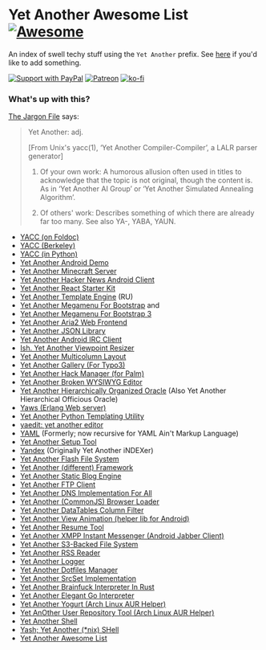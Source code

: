 # Yet Another Awesome List [![Awesome](https://awesome.re/badge-flat2.svg)](https://awesome.re)

An index of swell techy stuff using the `Yet Another` prefix. See [here](./.github/CONTRIBUTING.md) if you'd like to add something.

[![Support with PayPal](https://img.shields.io/badge/paypal-donate-yellow.png)](https://paypal.me/zacanger) [![Patreon](https://img.shields.io/badge/patreon-donate-yellow.svg)](https://www.patreon.com/zacanger) [![ko-fi](https://img.shields.io/badge/donate-KoFi-yellow.svg)](https://ko-fi.com/U7U2110VB)

### What's up with this?

[The Jargon File](http://www.catb.org/~esr/jargon/html/Y/Yet-Another.html) says:
> Yet Another: adj.
>
> [From Unix's yacc(1), ‘Yet Another Compiler-Compiler’, a LALR parser generator]
>
>  1. Of your own work: A humorous allusion often used in titles to acknowledge that the topic is not original, though the content is. As in ‘Yet Another AI Group’ or ‘Yet Another Simulated Annealing Algorithm’.
>
>  2. Of others' work: Describes something of which there are already far too many. See also YA-, YABA, YAUN.

* [YACC (on Foldoc)](http://foldoc.org/Yacc)
* [YACC (Berkeley)](http://invisible-island.net/byacc/byacc.html)
* [YACC (in Python)](http://www.dabeaz.com/ply/)
* [Yet Another Android Demo](https://github.com/sergedesmedt/YetAnotherAndroidDemo)
* [Yet Another Minecraft Server](https://github.com/richardbenson/YAMS)
* [Yet Another Hacker News Android Client](https://github.com/malmstein/yahnac)
* [Yet Another React Starter Kit](https://github.com/bradleyboy/yarsk)
* [Yet Another Template Engine](https://github.com/pasaran/yate) (RU)
* [Yet Another Megamenu For Bootstrap](https://github.com/geedmo/yamm) and
* [Yet Another Megamenu For Bootstrap 3](https://github.com/geedmo/yamm3)
* [Yet Another Aria2 Web Frontend](https://github.com/binux/yaaw)
* [Yet Another JSON Library](https://github.com/gabriel/yajl-objc)
* [Yet Another Android IRC Client](https://github.com/pocmo/Yaaic)
* [Ish. Yet Another Viewpoint Resizer](https://github.com/bradfrost/ish.)
* [Yet Another Multicolumn Layout](https://github.com/yamlcss/yaml)
* [Yet Another Gallery (For Typo3)](https://github.com/YAG-Gallery/yag)
* [Yet Another Hack Manager (for Palm)](http://yahm.palmoid.com/)
* [Yet Another Broken WYSIWYG Editor](https://github.com/yabwe)
* [Yet Another Hierarchically Organized Oracle](http://yahoo.com) (Also Yet Another Hierarchical Officious Oracle)
* [Yaws (Erlang Web server)](https://github.com/klacke/yaws)
* [Yet Another Python Templating Utility](http://aima.cs.berkeley.edu/yaptu.py)
* [yaedit: yet another editor](http://www.logarithmic.net/pfh/yaedit)
* [YAML](http://yaml.org/) (Formerly; now recursive for YAML Ain't Markup Language)
* [Yet Another Setup Tool](https://en.opensuse.org/Portal:YaST)
* [Yandex](http://yandex.com) (Originally Yet Another iNDEXer)
* [Yet Another Flash File System](http://yaffs.net)
* [Yet Another (different) Framework](http://yafra.org)
* [Yet Another Static Blog Engine](https://github.com/underr/yasbe)
* [Yet Another FTP Client](https://github.com/sebastinas/yafc)
* [Yet Another DNS Implementation For All](http://yadifa.eu)
* [Yet Another (CommonJS) Browser Loader](https://github.com/jbrantly/yabble)
* [Yet Another DataTables Column Filter](https://github.com/vedmack/yadcf)
* [Yet Another View Animation (helper lib for Android)](https://github.com/hujiaweibujidao/yava)
* [Yet Another Resume Tool](https://github.com/JoyNeop/yart)
* [Yet Another XMPP Instant Messenger (Android Jabber Client)](https://github.com/pfleidi/yaxim)
* [Yet Another S3-Backed File System](https://github.com/danilop/yas3fs)
* [Yet Another RSS Reader](https://github.com/channikhabra/yarr)
* [Yet Another Logger](https://github.com/segmentio/yal)
* [Yet Another Dotfiles Manager](https://github.com/TheLocehiliosan/yadm)
* [Yet Another SrcSet Implementation](https://github.com/EightMedia/yass.js)
* [Yet Another Brainfuck Interpreter In Rust](https://github.com/s3rvac/yabir)
* [Yet Another Elegant Go Interpreter](https://github.com/containous/yaegi)
* [Yet Another Yogurt (Arch Linux AUR Helper)](https://github.com/Jguer/yay)
* [Yet AnOther User Repository Tool (Arch Linux AUR Helper)](https://archlinux.fr/yaourt-en)
* [Yet Another Shell](https://yash.osdn.jp/)
* [Yash; Yet Another (*nix) SHell](http://www.samiam.org/software/yash.html)
* [Yet Another Awesome List](https://github.com/zacanger/yet-another-awesome-list)
